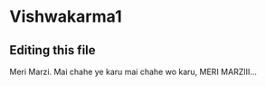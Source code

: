 # Vishwakarma1

## Editing this file

Meri Marzi. Mai chahe ye karu mai chahe wo karu, MERI MARZIII...
